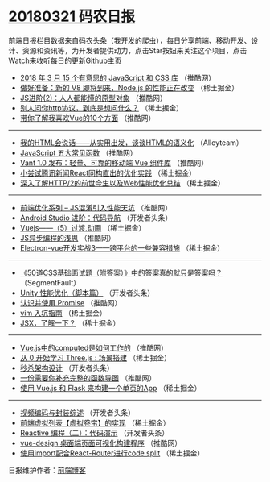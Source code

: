 # [20180321 码农日报](http://hao.caibaojian.com/date/2018/03/21)

[前端日报](http://caibaojian.com/c/news)栏目数据来自[码农头条](http://hao.caibaojian.com/)（我开发的爬虫），每日分享前端、移动开发、设计、资源和资讯等，为开发者提供动力，点击Star按钮来关注这个项目，点击Watch来收听每日的更新[Github主页](https://github.com/kujian/frontendDaily)
* [2018 年 3 月 15 个有意思的 JavaScript 和 CSS 库](http://hao.caibaojian.com/67876.html) （推酷网）
* [做好准备：新的 V8 即将到来，Node.js 的性能正在改变](http://hao.caibaojian.com/67911.html) （稀土掘金）
* [JS进阶(2)：人人都能懂的原型对象](http://hao.caibaojian.com/67875.html) （推酷网）
* [别人问你http协议，到底是想问什么？](http://hao.caibaojian.com/67796.html) （稀土掘金）
* [带你了解我喜欢Vue的10个方面](http://hao.caibaojian.com/67870.html) （推酷网）

***
* [我的HTML会说话——从实用出发，谈谈HTML的语义化](http://hao.caibaojian.com/67898.html) （Alloyteam）
* [JavaScript 五大常见函数](http://hao.caibaojian.com/67866.html) （推酷网）
* [Vant 1.0 发布：轻量、可靠的移动端 Vue 组件库](http://hao.caibaojian.com/67873.html) （推酷网）
* [小尝试腾讯新闻React同构直出的优化实践](http://hao.caibaojian.com/67916.html) （稀土掘金）
* [深入了解HTTP/2的前世今生以及Web性能优化总结](http://hao.caibaojian.com/67912.html) （稀土掘金）

***
* [前端优化系列 &#8211; JS混淆引入性能天坑](http://hao.caibaojian.com/67872.html) （推酷网）
* [Android Studio 进阶：代码导航](http://hao.caibaojian.com/67812.html) （开发者头条）
* [Vuejs——（5）过渡,动画](http://hao.caibaojian.com/67906.html) （稀土掘金）
* [JS异步编程的浅思](http://hao.caibaojian.com/67867.html) （推酷网）
* [Electron-vue开发实战3——跨平台的一些兼容措施](http://hao.caibaojian.com/67899.html) （稀土掘金）

***
* [《50道CSS基础面试题（附答案）》中的答案真的就只是答案吗？](http://hao.caibaojian.com/67783.html) （SegmentFault）
* [Unity 性能优化（脚本篇）](http://hao.caibaojian.com/67813.html) （开发者头条）
* [认识并使用 Promise](http://hao.caibaojian.com/67862.html) （推酷网）
* [vim 入坑指南](http://hao.caibaojian.com/67788.html) （稀土掘金）
* [JSX，了解一下？](http://hao.caibaojian.com/67900.html) （稀土掘金）

***
* [Vue.js中的computed是如何工作的](http://hao.caibaojian.com/67863.html) （推酷网）
* [从 0 开始学习 Three.js : 场景搭建](http://hao.caibaojian.com/67799.html) （稀土掘金）
* [秒杀架构设计](http://hao.caibaojian.com/67808.html) （开发者头条）
* [一份需要你补充完整的函数导图](http://hao.caibaojian.com/67877.html) （推酷网）
* [使用 Vue.js 和 Flask 来构建一个单页的App](http://hao.caibaojian.com/67795.html) （稀土掘金）

***
* [视频编码与封装综述](http://hao.caibaojian.com/67821.html) （开发者头条）
* [前端虚拟列表【虚拟卷帘】的实现](http://hao.caibaojian.com/67800.html) （稀土掘金）
* [Reactive 编程（二）：代码演示](http://hao.caibaojian.com/67822.html) （开发者头条）
* [vue-design 桌面端页面可视化构建程序](http://hao.caibaojian.com/67860.html) （推酷网）
* [使用import配合React-Router进行code split](http://hao.caibaojian.com/67903.html) （稀土掘金）

日报维护作者：[前端博客](http://caibaojian.com/) 